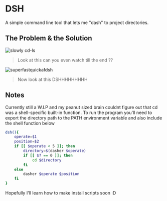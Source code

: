 # DSH

A simple command line tool that lets me "dash" to project directories. 

## The Problem & the Solution

![slowly cd-ls](https://github.com/leeian1011/dsh/blob/fastlane/imgandgif/problemgif.gif)
> Look at this can you even watch till the end ??

![superfastquickafdsh](https://github.com/leeian1011/dsh/blob/fastlane/imgandgif/solutiongif.gif)
> Now look at this DSHHHHHHHHH

## Notes

Currently still a W.I.P and my peanut sized brain couldnt figure out that cd was a shell-specific built-in function.
To run the program you'll need to export the directory path to the PATH environment variable and also include the shell function below

```bash
dsh(){
    operate=$1
    position=$2
    if [[ $operate < 5 ]]; then
        directory=$(dasher $operate)
        if [[ $? == 0 ]]; then
            cd $directory
        fi
    else
        dasher $operate $position
    fi
}
```
Hopefully I'll learn how to make install scripts soon :D
